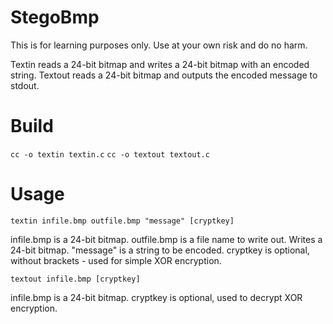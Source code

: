 StegoBmp
========

This is for learning purposes only. Use at your own risk and do no harm. 

Textin reads a 24-bit bitmap and writes a 24-bit bitmap with an encoded string. Textout reads a 24-bit bitmap and outputs the encoded message to stdout.

Build
=====

`cc -o textin textin.c`
`cc -o textout textout.c`

Usage
=====

`textin infile.bmp outfile.bmp "message" [cryptkey]`

infile.bmp is a 24-bit bitmap.
outfile.bmp is a file name to write out. Writes a 24-bit bitmap.
"message" is a string to be encoded.
cryptkey is optional, without brackets - used for simple XOR encryption.

`textout infile.bmp [cryptkey]`

infile.bmp is a 24-bit bitmap.
cryptkey is optional, used to decrypt XOR encryption.